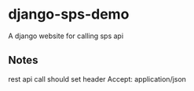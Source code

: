 # django-sps-demo
A django website for calling sps api


## Notes

rest api call should set header Accept: application/json